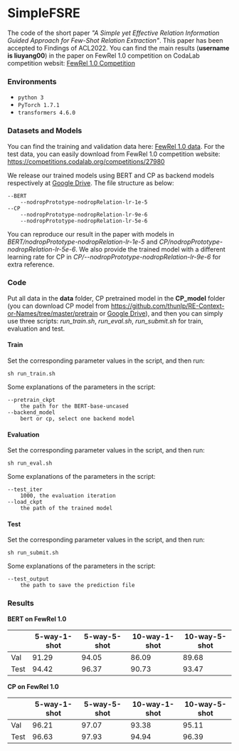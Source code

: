 # SimpleFSRE
The code of the short paper *"A Simple yet Effective Relation Information Guided Approach for Few-Shot Relation Extraction"*. This paper has been accepted to Findings of ACL2022.
You can find the main results (**username is liuyang00**) in the paper on FewRel 1.0 competition on CodaLab competition websit: [FewRel 1.0 Competition](https://competitions.codalab.org/competitions/27980#results)

### Environments
- ``python 3``
- ``PyTorch 1.7.1``
- ``transformers 4.6.0``

### Datasets and Models
You can find the training and validation data here: [FewRel 1.0 data](https://github.com/thunlp/FewRel/tree/master/data). For the test data, you can easily download from FewRel 1.0 competition website: https://competitions.codalab.org/competitions/27980

We release our trained models using BERT and CP as backend models respectively at [Google Drive](https://drive.google.com/drive/folders/1_mIg5QfIl2FuSDVn3_n7SNV9AfZNw4tL?usp=sharing). The file structure as below:

```
--BERT
    --nodropPrototype-nodropRelation-lr-1e-5
--CP
    --nodropPrototype-nodropRelation-lr-9e-6
    --nodropPrototype-nodropRelation-lr-5e-6
```
You can reproduce our result in the paper with models in *BERT/nodropPrototype-nodropRelation-lr-1e-5* and *CP/nodropPrototype-nodropRelation-lr-5e-6*. We also provide the trained model with a different learning rate for CP in *CP/--nodropPrototype-nodropRelation-lr-9e-6* for extra reference.


### Code
Put all data in the **data** folder, CP pretrained model in the **CP_model** folder (you can download CP model from https://github.com/thunlp/RE-Context-or-Names/tree/master/pretrain or [Google Drive](https://drive.google.com/drive/folders/1AwQLqlHJHPuB1aKJ8XPHu8nu237kgtWj?usp=sharing)), and then you can simply use three scripts: *run_train.sh*, *run_eval.sh*, *run_submit.sh* for train, evaluation and test.

#### Train
Set the corresponding parameter values in the script, and then run:
```
sh run_train.sh
```
Some explanations of the parameters in the script:
```
--pretrain_ckpt
	the path for the BERT-base-uncased
--backend_model
	bert or cp, select one backend model
```
#### Evaluation
Set the corresponding parameter values in the script, and then run:
```
sh run_eval.sh
```
Some explanations of the parameters in the script:
```
--test_iter
	1000, the evaluation iteration
--load_ckpt
	the path of the trained model
```
#### Test
Set the corresponding parameter values in the script, and then run:
```
sh run_submit.sh
```
Some explanations of the parameters in the script:
```
--test_output
	the path to save the prediction file
```

### Results

**BERT on FewRel 1.0**

|                   | 5-way-1-shot | 5-way-5-shot | 10-way-1-shot | 10-way-5-shot |
|  ---------------  | -----------  | ------------- | ------------ | ------------- |
| Val               | 91.29 | 94.05 | 86.09 | 89.68 |
| Test              | 94.42 | 96.37 | 90.73 | 93.47 |

**CP on FewRel 1.0**

|                   | 5-way-1-shot | 5-way-5-shot | 10-way-1-shot | 10-way-5-shot |
|  ---------------  | -----------  | ------------- | ------------ | ------------- |
| Val               | 96.21 | 97.07 | 93.38 | 95.11 |
| Test              | 96.63 | 97.93 | 94.94 | 96.39 |
